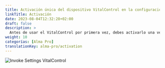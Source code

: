 ```yaml
---
title: Activación única del dispositivo VitalControl en la configuración del alimentador automático
linkTitle: Activación
date: 2023-08-04T12:32:28+02:00
draft: false
description: >
  Antes de usar el VitalControl por primera vez, debes activarlo una vez en la configuración del alimentador Alma Pro.
weight: 10
categorías: [Alma Pro]
translationKey: alma-pro/activation
---
```


![Invoke Settings VitalControl](../images/open-settings-vitalcontrol.png "Invocar menú de configuración VitalControl")
